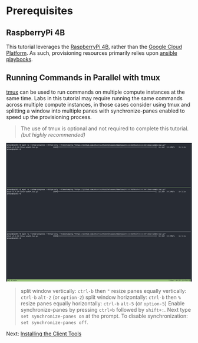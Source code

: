 # Prerequisites

## RaspberryPi 4B

This tutorial leverages the [RaspberryPi 4B](https://www.raspberrypi.org/products/raspberry-pi-4-model-b/), rather than the [Google Cloud Platform](https://cloud.google.com/). As such, provisioning resources primarily relies upon [ansible playbooks](https://github.com/joshuaejs/raspberry-pik3s).

## Running Commands in Parallel with tmux

[tmux](https://github.com/tmux/tmux/wiki) can be used to run commands on multiple compute instances at the same time. Labs in this tutorial may require running the same commands across multiple compute instances, in those cases consider using tmux and splitting a window into multiple panes with synchronize-panes enabled to speed up the provisioning process.

> The use of tmux is optional and not required to complete this tutorial.
  _(but *highly* recommended)_

![tmux screenshot](images/tmux-rpi.png)

> split window vertically: `ctrl-b` then `"`
> resize panes equally vertically: `ctrl-b` `alt-2` (or `option-2`)
> split window horizontally: `ctrl-b` then `%`
> resize panes equally horizontally: `ctrl-b` `alt-5` (or `option-5`)
> Enable synchronize-panes by pressing `ctrl+b` followed by `shift+:`. Next type `set synchronize-panes on` at the prompt. To disable synchronization: `set synchronize-panes off`.

Next: [Installing the Client Tools](02-client-tools.md)
